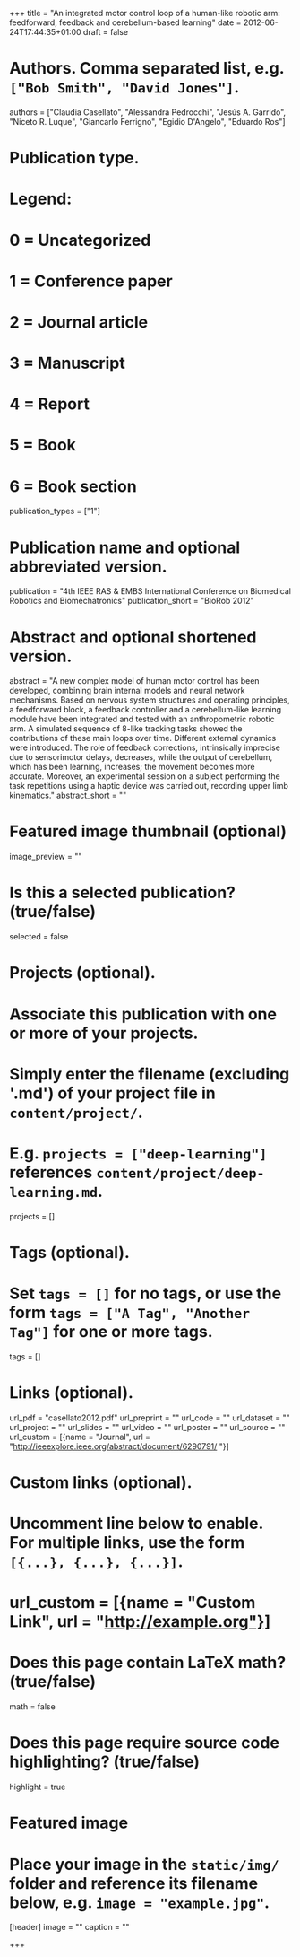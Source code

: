 +++
title = "An integrated motor control loop of a human-like robotic arm: feedforward, feedback and cerebellum-based learning"
date = 2012-06-24T17:44:35+01:00
draft = false

# Authors. Comma separated list, e.g. `["Bob Smith", "David Jones"]`.
authors = ["Claudia Casellato", "Alessandra Pedrocchi", "Jesús A. Garrido", "Niceto R. Luque", "Giancarlo Ferrigno", "Egidio D'Angelo", "Eduardo Ros"]

# Publication type.
# Legend:
# 0 = Uncategorized
# 1 = Conference paper
# 2 = Journal article
# 3 = Manuscript
# 4 = Report
# 5 = Book
# 6 = Book section
publication_types = ["1"]

# Publication name and optional abbreviated version.
publication = "4th IEEE RAS & EMBS International Conference on Biomedical Robotics and Biomechatronics"
publication_short = "BioRob 2012"

# Abstract and optional shortened version.
abstract = "A new complex model of human motor control has been developed, combining brain internal models and neural network mechanisms. Based on nervous system structures and operating principles, a feedforward block, a feedback controller and a cerebellum-like learning module have been integrated and tested with an anthropometric robotic arm. A simulated sequence of 8-like tracking tasks showed the contributions of these main loops over time. Different external dynamics were introduced. The role of feedback corrections, intrinsically imprecise due to sensorimotor delays, decreases, while the output of cerebellum, which has been learning, increases; the movement becomes more accurate. Moreover, an experimental session on a subject performing the task repetitions using a haptic device was carried out, recording upper limb kinematics."
abstract_short = ""

# Featured image thumbnail (optional)
image_preview = ""

# Is this a selected publication? (true/false)
selected = false

# Projects (optional).
#   Associate this publication with one or more of your projects.
#   Simply enter the filename (excluding '.md') of your project file in `content/project/`.
#   E.g. `projects = ["deep-learning"]` references `content/project/deep-learning.md`.
projects = []

# Tags (optional).
#   Set `tags = []` for no tags, or use the form `tags = ["A Tag", "Another Tag"]` for one or more tags.
tags = []

# Links (optional).
url_pdf = "casellato2012.pdf"
url_preprint = ""
url_code = ""
url_dataset = ""
url_project = ""
url_slides = ""
url_video = ""
url_poster = ""
url_source = ""
url_custom = [{name = "Journal", url = "http://ieeexplore.ieee.org/abstract/document/6290791/ "}]

# Custom links (optional).
#   Uncomment line below to enable. For multiple links, use the form `[{...}, {...}, {...}]`.
# url_custom = [{name = "Custom Link", url = "http://example.org"}]

# Does this page contain LaTeX math? (true/false)
math = false

# Does this page require source code highlighting? (true/false)
highlight = true

# Featured image
# Place your image in the `static/img/` folder and reference its filename below, e.g. `image = "example.jpg"`.
[header]
image = ""
caption = ""

+++
